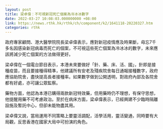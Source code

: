 ```yaml
---
layout: post
title: 梁卓偉：不可視新冠死亡個案為冷冰冰數字
date: 2022-03-27 10:08:03.000000000 +08:00
link: https://news.rthk.hk/rthk/ch/component/k2/1641118-20220327.htm
categories: rthk
---
```


政府專家顧問、港大醫學院院長梁卓偉表示，應對新冠疫情應及時果斷，毋忘7千多名因感染新冠病毒而死亡的個案，不可視這些死亡個案為冷冰冰的數字，未來應該將減少死亡個案的方法做得更好。

梁卓偉在一個電台節目表示，本港未來要做好「針、藥、床、活、國」，針即是接種疫苗，而且要接種得精準，他建議所有安老及殘疾院舍每日通報接種數字，政府應協助院舍，盡快提高長者接種率。如果數字做到公開透明，對政府內部及各院舍都有好處，亦可讓公眾監察。

藥物方面，他認為本港已購得兩款新冠特效藥，但用藥時仍不理想，有保守思想，他提醒用藥不可考慮政治。至於在病床方面，梁卓偉表示，已經興建不少臨時隔離設施及暫託中心，但卻未能物盡其用。

梁卓偉又說，當局運用不同策略上要靈活調配，活學活用，靈活變通，同時要有大局觀，反思香港在國家大局中可扮演的角色。
